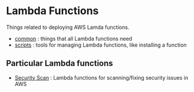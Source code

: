 # Lambda Functions

Things related to deploying AWS Lamda functions.

* [common](https://github.com/josepharceneaux/lambda/tree/master/common) : things that all Lambda functions need
* [scripts](github.com/josepharceneaux/lambda/tree/master/scripts) : tools for managing Lambda functions, like installing a function

## Particular Lambda functions

* [Security Scan](https://github.com/josepharceneaux/lambda/tree/master/security-scan) : Lambda functions for scanning/fixing security issues in AWS

